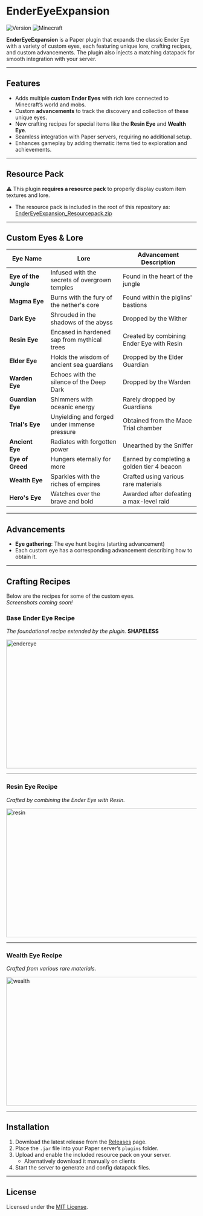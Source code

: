 # EnderEyeExpansion

![Version](https://img.shields.io/badge/version-Release_1.1-green.svg)
![Minecraft](https://img.shields.io/badge/Minecraft-1.21.7-blue.svg)

**EnderEyeExpansion** is a Paper plugin that expands the classic Ender Eye with a variety of custom eyes, each featuring unique lore, crafting recipes, and custom advancements. The plugin also injects a matching datapack for smooth integration with your server.

---

## Features

- Adds multiple **custom Ender Eyes** with rich lore connected to Minecraft’s world and mobs.
- Custom **advancements** to track the discovery and collection of these unique eyes.
- New crafting recipes for special items like the **Resin Eye** and **Wealth Eye**.
- Seamless integration with Paper servers, requiring no additional setup.
- Enhances gameplay by adding thematic items tied to exploration and achievements.

---

## Resource Pack

⚠️ This plugin **requires a resource pack** to properly display custom item textures and lore.

- The resource pack is included in the root of this repository as:
[EnderEyeExpansion_Resourcepack.zip](./EnderEyeExpansion_Resourcepack.zip)
---

## Custom Eyes & Lore

| Eye Name           | Lore                                    | Advancement Description              |
|--------------------|-----------------------------------------|------------------------------------|
| **Eye of the Jungle**   | Infused with the secrets of overgrown temples | Found in the heart of the jungle    |
| **Magma Eye**           | Burns with the fury of the nether's core     | Found within the piglins' bastions  |
| **Dark Eye**            | Shrouded in the shadows of the abyss         | Dropped by the Wither                |
| **Resin Eye**           | Encased in hardened sap from mythical trees  | Created by combining Ender Eye with Resin |
| **Elder Eye**           | Holds the wisdom of ancient sea guardians     | Dropped by the Elder Guardian        |
| **Warden Eye**          | Echoes with the silence of the Deep Dark      | Dropped by the Warden                |
| **Guardian Eye**        | Shimmers with oceanic energy                    | Rarely dropped by Guardians          |
| **Trial's Eye**         | Unyielding and forged under immense pressure  | Obtained from the Mace Trial chamber |
| **Ancient Eye**         | Radiates with forgotten power                   | Unearthed by the Sniffer             |
| **Eye of Greed**        | Hungers eternally for more                       | Earned by completing a golden tier 4 beacon |
| **Wealth Eye**          | Sparkles with the riches of empires             | Crafted using various rare materials  |
| **Hero's Eye**          | Watches over the brave and bold                  | Awarded after defeating a max-level raid |

---

## Advancements

- **Eye gathering**: The eye hunt begins (starting advancement)
- Each custom eye has a corresponding advancement describing how to obtain it.

---

## Crafting Recipes

Below are the recipes for some of the custom eyes.  
*Screenshots coming soon!*

### Base Ender Eye Recipe  
*The foundational recipe extended by the plugin.* **SHAPELESS**

<img width="742" height="341" alt="endereye" src="https://github.com/user-attachments/assets/4a66745b-b106-4c3e-9cc9-55b56408315c" />

---

### Resin Eye Recipe  
*Crafted by combining the Ender Eye with Resin.*

<img width="742" height="341" alt="resin" src="https://github.com/user-attachments/assets/7fe820ff-e633-46a4-b06e-30acd6bb767d" />

---


### Wealth Eye Recipe  
*Crafted from various rare materials.*

<img width="742" height="341" alt="wealth" src="https://github.com/user-attachments/assets/546527e2-396e-48f7-96d8-cbf1b93cb20a" />

---

## Installation

1. Download the latest release from the [Releases](https://github.com/MarcosLorCar/EnderEyeExpansion/releases/latest) page.
2. Place the `.jar` file into your Paper server’s `plugins` folder.
3. Upload and enable the included resource pack on your server.
   - Alternatively download it manually on clients
5. Start the server to generate and config datapack files.

---

## License

Licensed under the [MIT License](LICENSE).
